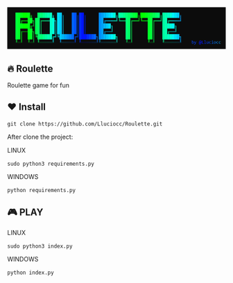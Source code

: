 <p align = "center">
  <img src = "https://github.com/Lluciocc/Roulette/blob/main/img/roulette_1.png" />
</p>

## 🔥 Roulette
Roulette game for fun 

## ❤️ Install 
```
git clone https://github.com/Lluciocc/Roulette.git
```

After clone the project:

LINUX
```
sudo python3 requirements.py
```

WINDOWS
```
python requirements.py
```

## 🎮 PLAY 
LINUX
```
sudo python3 index.py
```

WINDOWS
```
python index.py
```
